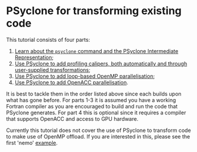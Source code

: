 # PSyclone for transforming existing code
 
This tutorial consists of four parts:

1. [Learn about the `psyclone` command and the PSyclone Intermediate Representation](1_nemo_psyir/README.md);
2. [Use PSyclone to add profiling calipers, both automatically and through user-supplied transformations](2_nemo_profiling/README.md);
3. [Use PSyclone to add loop-based OpenMP parallelisation](3_nemo_openmp/README.md);
4. [Use PSyclone to add OpenACC parallelisation](4_nemo_openacc/README.md).

It is best to tackle them in the order listed above since each builds
upon what has gone before. For parts 1-3 it is assumed you have a
working Fortran compiler as you are encouraged to build and run the
code that PSyclone generates.  For part 4 this is optional since it
requires a compiler that supports OpenACC and access to GPU hardware.

Currently this tutorial does not cover the use of PSyclone to transform
code to make use of OpenMP offload. If you are interested in this, please
see the first 'nemo' [example](../../../examples/nemo/eg1/README.md).
